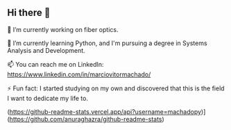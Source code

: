## Hi there 👋


🔭 I’m currently working on fiber optics.

🌱 I’m currently learning Python, and I'm pursuing a degree in Systems Analysis and Development.

📫 You can reach me on LinkedIn: https://www.linkedin.com/in/marciovitormachado/

⚡ Fun fact: I started studying on my own and discovered that this is the field I want to dedicate my life to.

(https://github-readme-stats.vercel.app/api?username=machadopy)](https://github.com/anuraghazra/github-readme-stats)
